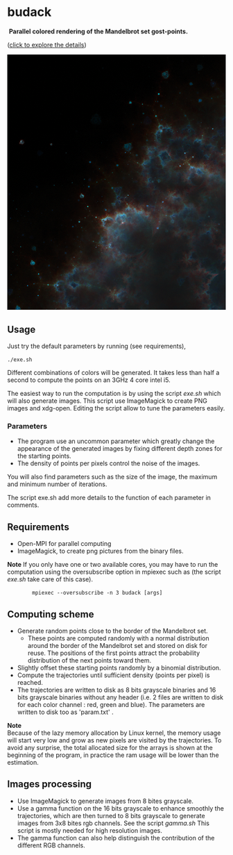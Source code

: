 # budack
 **Parallel colored rendering of the Mandelbrot set gost-points.**

([click to explore the details](https://raw.githubusercontent.com/Tugdual-G/budack/main/images_exemples/trajhd.png))

![alt text](images_exemples/zoom1.png)

## Usage
Just try the default parameters by running (see requirements),

    ./exe.sh

Different combinations of colors will be generated.
It takes less than half a second to compute the points on an 3GHz 4 core intel i5. 

The easiest way to run the computation is by using the script *exe.sh* which will also generate images.
This script use ImageMagick to create PNG images and xdg-open.
Editing the script allow to tune the parameters easily.

### Parameters
- The program use an uncommon parameter which greatly change the appearance of the generated images by fixing different depth zones for the starting points.
- The density of points per pixels control the noise of the images. 

You will also find parameters such as the size of the image, the maximum and minimum number of iterations.

The script exe.sh add more details to the function of each parameter in comments.


## Requirements
- Open-MPI for parallel computing
- ImageMagick, to create png pictures from the binary files.

**Note**
 If you only have one or two available cores, you may have to run the computation using the oversubscribe option in mpiexec such as (the script *exe.sh* take care of this case).
      
            mpiexec --oversubscribe -n 3 budack [args]
    
## Computing scheme

- Generate random points close to the border of the Mandelbrot set.
    - These points are computed randomly with a normal distribution around the border of the Mandelbrot set and stored on disk for reuse.
    The positions of the first points attract the probability distribution of the next points toward them. 
- Slightly offset these starting points randomly by a binomial distribution.
- Compute the trajectories until sufficient density (points per pixel) is reached.
- The trajectories are written to disk as 8 bits grayscale binaries and 16 bits grayscale binaries without any header (i.e. 2 files are written to disk for each color channel : red, green and blue). The parameters are written to disk too as 'param.txt' . 

**Note**   
Because of the lazy memory allocation by Linux kernel, the memory usage will start very low and grow as new pixels are visited by the trajectories. To avoid any surprise, the total allocated size for the arrays is shown at the beginning of the program, in practice the ram usage will be lower than the estimation.

## Images processing
- Use ImageMagick to generate images from 8 bites grayscale.
- Use a gamma function on the 16 bits grayscale to enhance smoothly the trajectories, which are then turned to 8 bits grayscale to generate images from 3x8 bites rgb channels. See the script *gamma.sh* This script is mostly needed for high resolution images. 
- The gamma function can also help distinguish the contribution of the different RGB channels.



